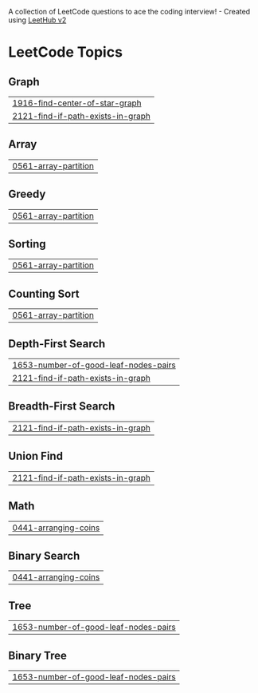 A collection of LeetCode questions to ace the coding interview! - Created using [LeetHub v2](https://github.com/arunbhardwaj/LeetHub-2.0)
<!---LeetCode Topics Start-->
# LeetCode Topics
## Graph
|  |
| ------- |
| [1916-find-center-of-star-graph](https://github.com/ch0Changhyun/CodingTest/tree/master/1916-find-center-of-star-graph) |
| [2121-find-if-path-exists-in-graph](https://github.com/ch0Changhyun/CodingTest/tree/master/2121-find-if-path-exists-in-graph) |
## Array
|  |
| ------- |
| [0561-array-partition](https://github.com/ch0Changhyun/CodingTest/tree/master/0561-array-partition) |
## Greedy
|  |
| ------- |
| [0561-array-partition](https://github.com/ch0Changhyun/CodingTest/tree/master/0561-array-partition) |
## Sorting
|  |
| ------- |
| [0561-array-partition](https://github.com/ch0Changhyun/CodingTest/tree/master/0561-array-partition) |
## Counting Sort
|  |
| ------- |
| [0561-array-partition](https://github.com/ch0Changhyun/CodingTest/tree/master/0561-array-partition) |
## Depth-First Search
|  |
| ------- |
| [1653-number-of-good-leaf-nodes-pairs](https://github.com/ch0Changhyun/CodingTest/tree/master/1653-number-of-good-leaf-nodes-pairs) |
| [2121-find-if-path-exists-in-graph](https://github.com/ch0Changhyun/CodingTest/tree/master/2121-find-if-path-exists-in-graph) |
## Breadth-First Search
|  |
| ------- |
| [2121-find-if-path-exists-in-graph](https://github.com/ch0Changhyun/CodingTest/tree/master/2121-find-if-path-exists-in-graph) |
## Union Find
|  |
| ------- |
| [2121-find-if-path-exists-in-graph](https://github.com/ch0Changhyun/CodingTest/tree/master/2121-find-if-path-exists-in-graph) |
## Math
|  |
| ------- |
| [0441-arranging-coins](https://github.com/ch0Changhyun/CodingTest/tree/master/0441-arranging-coins) |
## Binary Search
|  |
| ------- |
| [0441-arranging-coins](https://github.com/ch0Changhyun/CodingTest/tree/master/0441-arranging-coins) |
## Tree
|  |
| ------- |
| [1653-number-of-good-leaf-nodes-pairs](https://github.com/ch0Changhyun/CodingTest/tree/master/1653-number-of-good-leaf-nodes-pairs) |
## Binary Tree
|  |
| ------- |
| [1653-number-of-good-leaf-nodes-pairs](https://github.com/ch0Changhyun/CodingTest/tree/master/1653-number-of-good-leaf-nodes-pairs) |
<!---LeetCode Topics End-->